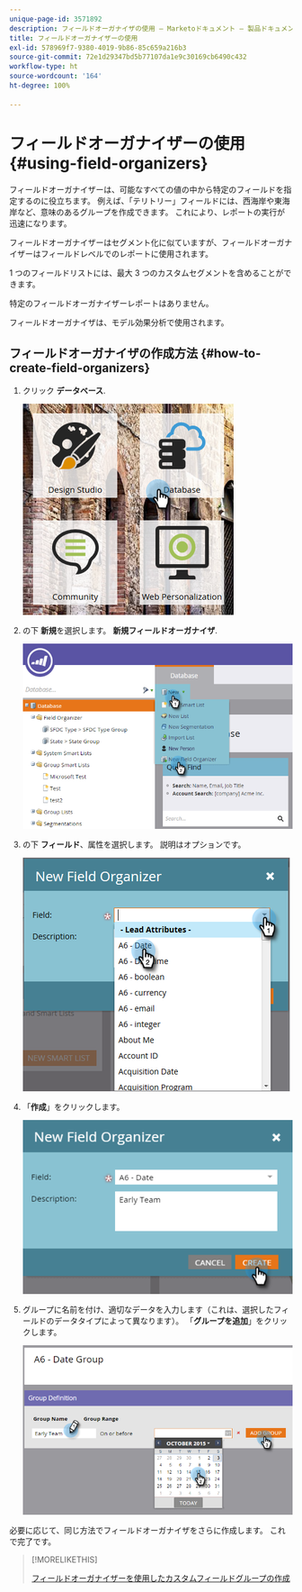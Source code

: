 ```yaml
---
unique-page-id: 3571892
description: フィールドオーガナイザの使用 — Marketoドキュメント — 製品ドキュメント
title: フィールドオーガナイザーの使用
exl-id: 578969f7-9380-4019-9b86-85c659a216b3
source-git-commit: 72e1d29347bd5b77107da1e9c30169cb6490c432
workflow-type: ht
source-wordcount: '164'
ht-degree: 100%

---
```


# フィールドオーガナイザーの使用 {#using-field-organizers}

フィールドオーガナイザーは、可能なすべての値の中から特定のフィールドを指定するのに役立ちます。 例えば、「テリトリー」フィールドには、西海岸や東海岸など、意味のあるグループを作成できます。 これにより、レポートの実行が迅速になります。

フィールドオーガナイザーはセグメント化に似ていますが、フィールドオーガナイザーはフィールドレベルでのレポートに使用されます。

1 つのフィールドリストには、最大 3 つのカスタムセグメントを含めることができます。

特定のフィールドオーガナイザーレポートはありません。

フィールドオーガナイザは、モデル効果分析で使用されます。

## フィールドオーガナイザの作成方法 {#how-to-create-field-organizers}

1. クリック **データベース**.

   ![](assets/db.png)

1. の下 **新規**&#x200B;を選択します。 **新規フィールドオーガナイザ**.

   ![](assets/two-1.png)

1. の下 **フィールド**、属性を選択します。 説明はオプションです。

   ![](assets/three-1.png)

1. 「**作成**」をクリックします。

   ![](assets/image2015-9-3-16-3a36-3a31.png)

1. グループに名前を付け、適切なデータを入力します（これは、選択したフィールドのデータタイプによって異なります）。 「**グループを追加**」をクリックします。

   ![](assets/image2015-9-3-16-3a40-3a45.png)

必要に応じて、同じ方法でフィールドオーガナイザをさらに作成します。 これで完了です。

>[!MORELIKETHIS]
>
>[フィールドオーガナイザーを使用したカスタムフィールドグループの作成](/help/marketo/product-docs/reporting/revenue-cycle-analytics/revenue-tools/field-organizers/create-custom-field-groups-using-the-field-organizer.md)

